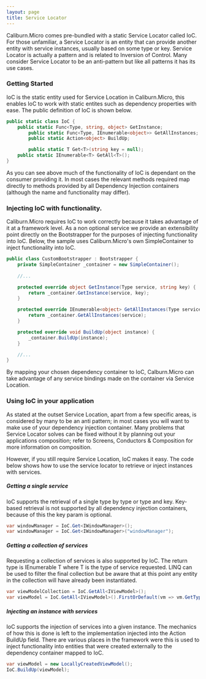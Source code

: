 ```yaml
---
layout: page
title: Service Locator
---
```


Caliburn.Micro comes pre-bundled with a static Service Locator called IoC. For those unfamiliar, a Service Locator is an entity that can provide another entity with service instances, usually based on some type or key. Service Locator is actually a pattern and is related to Inversion of Control. Many consider Service Locator to be an anti-pattern but like all patterns it has its use cases. 

### Getting Started

IoC is the static entity used for Service Location in Caliburn.Micro, this enables IoC to work with static entites such as dependency properties with ease. The public definition of IoC is shown below.

``` csharp
public static class IoC {
	public static Func<Type, string, object> GetInstance;
        public static Func<Type, IEnumerable<object>> GetAllInstances;
        public static Action<object> BuildUp;

        public static T Get<T>(string key = null);
	public static IEnumerable<T> GetAll<T>();
}
```

As you can see above much of the functionality of IoC is dependant on the consumer providing it. In most cases the relevant methods required map directly to methods provided by all Dependency Injection containers (although the name and functionality may differ).

### Injecting IoC with functionality.

Caliburn.Micro requires IoC to work correctly because it takes advantage of it at a framework level. As a non optional service we provide an extensibility point directly on the Bootstrapper for the purposes of injecting functionality into IoC. Below, the sample uses Caliburn.Micro's own SimpleContainer to inject functionality into IoC.

``` csharp
public class CustomBootstrapper : Bootstrapper {
	private SimpleContainer _container = new SimpleContainer();
		
	//...

	protected override object GetInstance(Type service, string key) {
		return _container.GetInstance(service, key);
	}

	protected override IEnumerable<object> GetAllInstances(Type service) {
		return _container.GetAllInstances(service);
	}

	protected override void BuildUp(object instance) {
		_container.BuildUp(instance);
	}

	//...
}
```

By mapping your chosen dependency container to IoC, Calburn.Micro can take advantage of any service bindings made on the container via Service Location. 

### Using IoC in your application

As stated at the outset Service Location, apart from a few specific areas, is considered by many to be an anti pattern; in most cases you will want to make use of your dependency injection container. Many problems that Service Locator solves can be fixed without it by planning out your applications composition; refer to Screens, Conductors & Composition for more information on composition.

However, if you still require Service Location, IoC makes it easy. The code below shows how to use the service locator to retrieve or inject instances with services.

##### Getting a single service

IoC supports the retrieval of a single type by type or type and key. Key-based retrieval is not supported by all dependency injection containers, because of this the key param is optional.

``` csharp
var windowManager = IoC.Get<IWindowManager>();
var windowManager = IoC.Get<IWindowManager>("windowManager");
```

##### Getting a collection of services

Requesting a collection of services is also supported by IoC. The return type is IEnumerable T where T is the type of service requested. LINQ can be used to filter the final collection but be aware that at this point any entity in the collection will have already been instantiated.

``` csharp
var viewModelCollection = IoC.GetAll<IViewModel>();
var viewModel = IoC.GetAll<IViewModel>().FirstOrDefault(vm => vm.GetType() == typeof(ShellViewModel));
```

##### Injecting an instance with services

IoC supports the injection of services into a given instance. The mechanics of how this is done is left to the implementation injected into the Action<Instance> BuildUp field. There are various places in the framework were this is used to inject functionality into entities that were created externally to the dependency container mapped to IoC.

``` csharp
var viewModel = new LocallyCreatedViewModel();
IoC.BuildUp(viewModel);
```